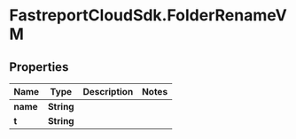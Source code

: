 # FastreportCloudSdk.FolderRenameVM

## Properties

Name | Type | Description | Notes
------------ | ------------- | ------------- | -------------
**name** | **String** |  | 
**t** | **String** |  | 


